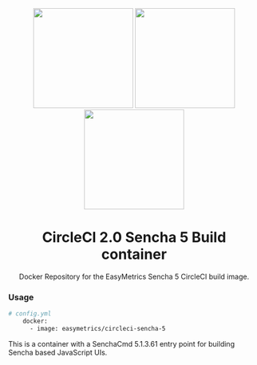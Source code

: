 <div align="center">
  <img width="200" height="200"
    src="https://cdn.worldvectorlogo.com/logos/circleci.svg">
<img width="200" height="200"
    src="https://cdn.worldvectorlogo.com/logos/sencha.svg">
  <a href="https://github.com/easymetrics">
    <img width="200" height="200" vspace="" hspace="25"
      src="https://cdn.worldvectorlogo.com/logos/easymetrics-inc.svg">
  </a>
  <h1>CircleCI 2.0 Sencha 5 Build container</h1>
  <p>Docker Repository for the EasyMetrics Sencha 5 CircleCI build image.<p>
</div>

### Usage
```bash
# config.yml
    docker:
      - image: easymetrics/circleci-sencha-5
```

This is a container with a SenchaCmd 5.1.3.61 entry point for building Sencha based JavaScript UIs.